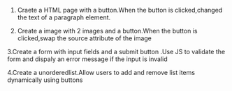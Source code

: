 1. Craete a HTML page with a button.When the button is clicked,changed the text of a paragraph element.

2. Create a image with 2 images and a button.When the button is clicked,swap the source attribute of the image

3.Create a form with input fields and a submit button .Use JS to validate the form and dispaly an error message if the input is invalid

4.Create a unorderedlist.Allow users to add and remove list items dynamically using buttons
